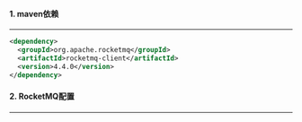 #### 1. maven依赖

---

```xml
<dependency>
  <groupId>org.apache.rocketmq</groupId>
  <artifactId>rocketmq-client</artifactId>
  <version>4.4.0</version>
</dependency>
```



#### 2. RocketMQ配置

---









































